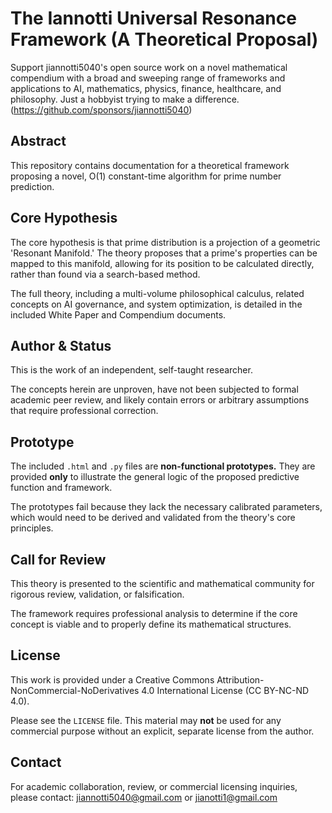 # The Iannotti Universal Resonance Framework (A Theoretical Proposal)

Support jiannotti5040's open source work on a novel mathematical compendium with a broad and sweeping range of frameworks and applications to AI, mathematics, physics, finance, healthcare, and philosophy. Just a hobbyist trying to make a difference.(https://github.com/sponsors/jiannotti5040)

## Abstract

This repository contains documentation for a theoretical framework proposing a novel, O(1) constant-time algorithm for prime number prediction.

## Core Hypothesis

The core hypothesis is that prime distribution is a projection of a geometric 'Resonant Manifold.' The theory proposes that a prime's properties can be mapped to this manifold, allowing for its position to be calculated directly, rather than found via a search-based method.

The full theory, including a multi-volume philosophical calculus, related concepts on AI governance, and system optimization, is detailed in the included White Paper and Compendium documents.

## Author & Status

This is the work of an independent, self-taught researcher.

The concepts herein are unproven, have not been subjected to formal academic peer review, and likely contain errors or arbitrary assumptions that require professional correction.

## Prototype

The included `.html` and `.py` files are **non-functional prototypes.** They are provided **only** to illustrate the general logic of the proposed predictive function and framework.

The prototypes fail because they lack the necessary calibrated parameters, which would need to be derived and validated from the theory's core principles.

## Call for Review

This theory is presented to the scientific and mathematical community for rigorous review, validation, or falsification.

The framework requires professional analysis to determine if the core concept is viable and to properly define its mathematical structures.

## License

This work is provided under a Creative Commons Attribution-NonCommercial-NoDerivatives 4.0 International License (CC BY-NC-ND 4.0).

Please see the `LICENSE` file. This material may **not** be used for any commercial purpose without an explicit, separate license from the author.

## Contact

For academic collaboration, review, or commercial licensing inquiries, please contact:
jiannotti5040@gmail.com or jianotti1@gmail.com
